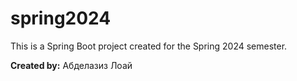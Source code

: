 # spring2024

This is a Spring Boot project created for the Spring 2024 semester.

**Created by:**
Абделазиз Лоай
